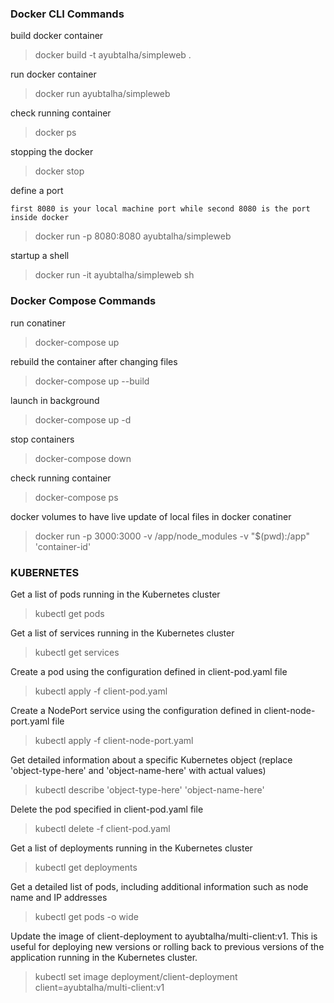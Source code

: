 ### Docker CLI Commands

build docker container

> docker build -t ayubtalha/simpleweb .

run docker container

> docker run ayubtalha/simpleweb

check running container

> docker ps

stopping the docker

> docker stop <container id>

define a port

`first 8080 is your local machine port while second 8080 is the port inside docker`

> docker run -p 8080:8080 ayubtalha/simpleweb

startup a shell

> docker run -it ayubtalha/simpleweb sh

### Docker Compose Commands

run conatiner

> docker-compose up

rebuild the container after changing files

> docker-compose up --build

launch in background

> docker-compose up -d

stop containers

> docker-compose down

check running container

> docker-compose ps

docker volumes to have live update of local files in docker conatiner

> docker run -p 3000:3000 -v /app/node_modules -v "$(pwd):/app" 'container-id'

### KUBERNETES

Get a list of pods running in the Kubernetes cluster

> kubectl get pods

Get a list of services running in the Kubernetes cluster

> kubectl get services

Create a pod using the configuration defined in client-pod.yaml file

> kubectl apply -f client-pod.yaml

Create a NodePort service using the configuration defined in client-node-port.yaml file

> kubectl apply -f client-node-port.yaml

Get detailed information about a specific Kubernetes object (replace 'object-type-here' and 'object-name-here' with actual values)

> kubectl describe 'object-type-here' 'object-name-here'

Delete the pod specified in client-pod.yaml file

> kubectl delete -f client-pod.yaml

Get a list of deployments running in the Kubernetes cluster

> kubectl get deployments

Get a detailed list of pods, including additional information such as node name and IP addresses

> kubectl get pods -o wide

Update the image of client-deployment to ayubtalha/multi-client:v1. This is useful for deploying new versions or rolling back to previous versions of the application running in the Kubernetes cluster.

> kubectl set image deployment/client-deployment client=ayubtalha/multi-client:v1
